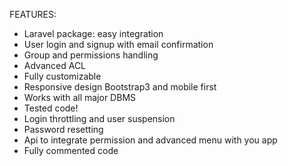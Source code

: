 FEATURES:

- Laravel package: easy integration
- User login and signup with email confirmation
- Group and permissions handling
- Advanced ACL
- Fully customizable
- Responsive design Bootstrap3 and mobile first
- Works with all major DBMS
- Tested code!
- Login throttling and user suspension
- Password resetting
- Api to integrate permission and advanced menu with you app
- Fully commented code
